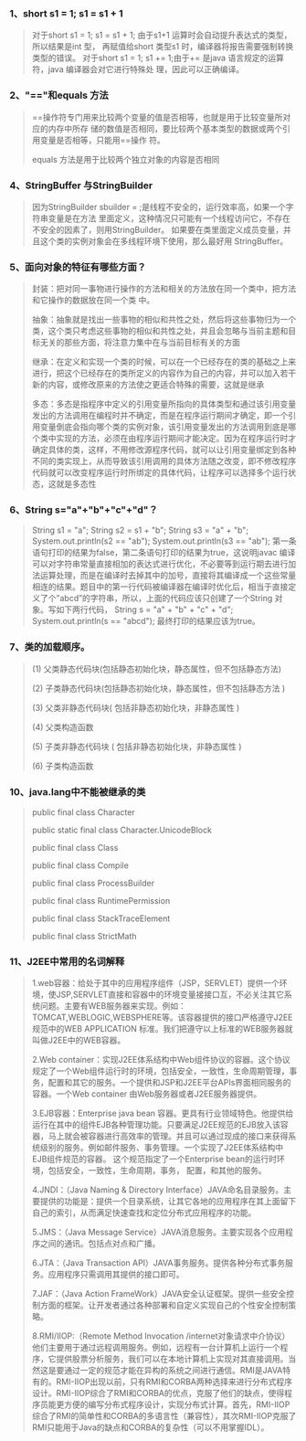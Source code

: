 ###  1、short s1 = 1; s1 = s1 + 1

> 对于short s1 = 1; s1 = s1 + 1; 由于s1+1 运算时会自动提升表达式的类型，所以结果是int 型，
> 再赋值给short 类型s1 时，编译器将报告需要强制转换类型的错误。
> 对于short s1 = 1; s1 += 1;由于+= 是java 语言规定的运算符，java 编译器会对它进行特殊处
> 理，因此可以正确编译。

### 2、"=="和equals 方法

> ==操作符专门用来比较两个变量的值是否相等，也就是用于比较变量所对应的内存中所存
> 储的数值是否相同，要比较两个基本类型的数据或两个引用变量是否相等，只能用==操作
> 符。
>
> equals 方法是用于比较两个独立对象的内容是否相同

### 4、StringBuffer 与StringBuilder 

> 因为StringBuilder sbuilder = ;是线程不安全的，运行效率高，如果一个字符串变量是在方法
> 里面定义，这种情况只可能有一个线程访问它，不存在不安全的因素了，则用StringBuilder。
> 如果要在类里面定义成员变量，并且这个类的实例对象会在多线程环境下使用，那么最好用
> StringBuffer。

### 5、面向对象的特征有哪些方面？

> 封装：把对同一事物进行操作的方法和相关的方法放在同一个类中，把方法和它操作的数据放在同一个类
> 中。
>
> 抽象：抽象就是找出一些事物的相似和共性之处，然后将这些事物归为一个类，这个类只考虑这些事物的相似和共性之处，并且会忽略与当前主题和目标无关的那些方面，将注意力集中在与当前目标有关的方面
>
> 继承：在定义和实现一个类的时候，可以在一个已经存在的类的基础之上来进行，把这个已经存在的类所定义的内容作为自己的内容，并可以加入若干新的内容，或修改原来的方法使之更适合特殊的需要，这就是继承
>
> 多态：多态是指程序中定义的引用变量所指向的具体类型和通过该引用变量发出的方法调用在编程时并不确定，而是在程序运行期间才确定，即一个引用变量倒底会指向哪个类的实例对象，该引用变量发出的方法调用到底是哪个类中实现的方法，必须在由程序运行期间才能决定。因为在程序运行时才确定具体的类，这样，不用修改源程序代码，就可以让引用变量绑定到各种不同的类实现上，从而导致该引用调用的具体方法随之改变，即不修改程序代码就可以改变程序运行时所绑定的具体代码，让程序可以选择多个运行状态，这就是多态性

### 6、String s="a"+"b"+"c"+"d"？

> String s1 = "a";
> String s2 = s1 + "b";
> String s3 = "a" + "b";
> System.out.println(s2 == "ab");
> System.out.println(s3 == "ab");
> 第一条语句打印的结果为false，第二条语句打印的结果为true，这说明javac 编译可以对字符串常量直接相加的表达式进行优化，不必要等到运行期去进行加法运算处理，而是在编译时去掉其中的加号，直接将其编译成一个这些常量相连的结果。题目中的第一行代码被编译器在编译时优化后，相当于直接定义了个”abcd”的字符串，所以，上面的代码应该只创建了一个String 对象。写如下两行代码，
> String s = "a" + "b" + "c" + "d";
> System.out.println(s == "abcd");
> 最终打印的结果应该为true。

### 7、**类的加载顺序**。

> (1) 父类静态代码块(包括静态初始化块，静态属性，但不包括静态方法)
>
> (2) 子类静态代码块(包括静态初始化块，静态属性，但不包括静态方法 )
>
> (3) 父类非静态代码块( 包括非静态初始化块，非静态属性 )
>
> (4) 父类构造函数
>
> (5) 子类非静态代码块 ( 包括非静态初始化块，非静态属性 )
>
> (6) 子类构造函数



### 10、java.lang中不能被继承的类

> public final class Character
>
> public static final class Character.UnicodeBlock
>
> public final class Class<T>
>
> public final class Compile
>
> public final class ProcessBuilder
>
> public final class RuntimePermission
>
> public final class StackTraceElement
>
> public final class StrictMath



### 11、J2EE中常用的名词解释

> 1.web容器：给处于其中的应用程序组件（JSP，SERVLET）提供一个环境，使JSP,SERVLET直接和容器中的环境变量接接口互，不必关注其它系统问题。主要有WEB服务器来实现。例如：TOMCAT,WEBLOGIC,WEBSPHERE等。该容器提供的接口严格遵守J2EE规范中的WEB APPLICATION 标准。我们把遵守以上标准的WEB服务器就叫做J2EE中的WEB容器。
>
> 2.Web container：实现J2EE体系结构中Web组件协议的容器。这个协议规定了一个Web组件运行时的环境，包括安全，一致性，生命周期管理，事务，配置和其它的服务。一个提供和JSP和J2EE平台APIs界面相同服务的容器。一个Web container 由Web服务器或者J2EE服务器提供。
>
> 3.EJB容器：Enterprise java bean 容器。更具有行业领域特色。他提供给运行在其中的组件EJB各种管理功能。只要满足J2EE规范的EJB放入该容器，马上就会被容器进行高效率的管理。并且可以通过现成的接口来获得系统级别的服务。例如邮件服务、事务管理。一个实现了J2EE体系结构中EJB组件规范的容器。 这个规范指定了一个Enterprise bean的运行时环境，包括安全，一致性，生命周期，事务， 配置，和其他的服务。
>
> 4.JNDI：（Java Naming & Directory Interface）JAVA命名目录服务。主要提供的功能是：提供一个目录系统，让其它各地的应用程序在其上面留下自己的索引，从而满足快速查找和定位分布式应用程序的功能。
>
> 5.JMS：（Java Message Service）JAVA消息服务。主要实现各个应用程序之间的通讯。包括点对点和广播。
>
> 6.JTA：（Java Transaction API）JAVA事务服务。提供各种分布式事务服务。应用程序只需调用其提供的接口即可。
>
> 7.JAF：（Java Action FrameWork）JAVA安全认证框架。提供一些安全控制方面的框架。让开发者通过各种部署和自定义实现自己的个性安全控制策略。
>
> 8.RMI/IIOP:（Remote Method Invocation /internet对象请求中介协议）他们主要用于通过远程调用服务。例如，远程有一台计算机上运行一个程序，它提供股票分析服务，我们可以在本地计算机上实现对其直接调用。当然这是要通过一定的规范才能在异构的系统之间进行通信。RMI是JAVA特有的。RMI-IIOP出现以前，只有RMI和CORBA两种选择来进行分布式程序设计。RMI-IIOP综合了RMI和CORBA的优点，克服了他们的缺点，使得程序员能更方便的编写分布式程序设计，实现分布式计算。首先，RMI-IIOP综合了RMI的简单性和CORBA的多语言性（兼容性），其次RMI-IIOP克服了RMI只能用于Java的缺点和CORBA的复杂性（可以不用掌握IDL）。